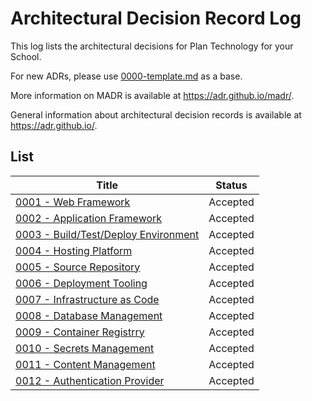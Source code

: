# Architectural Decision Record Log

This log lists the architectural decisions for Plan Technology for your School.

For new ADRs, please use [0000-template.md](0000-template.md) as a base.

More information on MADR is available at <https://adr.github.io/madr/>.

General information about architectural decision records is available at <https://adr.github.io/>.

## List

| Title                                                                   | Status   |
| ----------------------------------------------------------------------- | -------- |
| [0001 - Web Framework](./0001-web-framework.md)                         | Accepted |
| [0002 - Application Framework](./0002-application-framework.md)         | Accepted |
| [0003 - Build/Test/Deploy Environment](./0002-application-framework.md) | Accepted |
| [0004 - Hosting Platform](./0003-build-test-deploy-environment.md)      | Accepted |
| [0005 - Source Repository](./0004-hosting-platform.md)                  | Accepted |
| [0006 - Deployment Tooling](./0005-source-repository.md)                | Accepted |
| [0007 - Infrastructure as Code](./0006-deployment-tooling.md)           | Accepted |
| [0008 - Database Management](./0007-infrastructure-as-code.md)          | Accepted |
| [0009 - Container Registrry](./0008-database-management-system.md)      | Accepted |
| [0010 - Secrets Management](./0010-secrets-management.md)               | Accepted |
| [0011 - Content Management](./0011-content-management.md)               | Accepted |
| [0012 - Authentication Provider](./0012-authentication-provider.md)     | Accepted |
